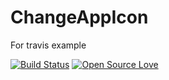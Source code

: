 # ChangeAppIcon
For travis example

[![Build Status](https://travis-ci.org/fozoglu/ChangeAppIcon.svg?branch=master)](https://travis-ci.org/fozoglu/ChangeAppIcon) [![Open Source Love](https://badges.frapsoft.com/os/mit/mit.svg?v=102)](https://github.com/ellerbrock/open-source-badge/)
